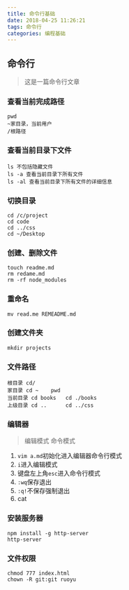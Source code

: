 ```yaml
---
title: 命令行基础
date: 2018-04-25 11:26:21
tags: 命令行
categories: 编程基础
---
```


## 命令行
> 这是一篇命令行文章

### 查看当前完成路径
```
pwd
~家目录，当前用户
/根路径
```
### 查看当前目录下文件
```
ls 不包括隐藏文件
ls -a 查看当前目录下所有文件
ls -al 查看当前目录下所有文件的详细信息
```
### 切换目录
```
cd /c/project
cd code
cd ../css
cd ~/Desktop
```
### 创建、删除文件
```
touch readme.md
rm redame.md
rm -rf node_modules
```
### 重命名
```
mv read.me REMEADME.md
```
### 创建文件夹
```
mkdir projects
```
### 文件路径
```
根目录 cd/
家目录 cd ~    pwd
当前目录 cd books   cd ./books
上级目录 cd ..      cd ../css
```
### 编辑器
> 编辑模式
> 命令模式

1. `vim a.md`初始化进入编辑器命令行模式
2. `i`进入编辑模式
3. 键盘左上角`esc`进入命令行模式
4. `:wq`保存退出
5. `:q!`不保存强制退出
6. cat

### 安装服务器
```
npm install -g http-server
http-server
```

### 文件权限
```
chmod 777 index.html
chown -R git:git ruoyu
```
    




